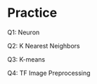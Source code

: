 # Practice  
Q1: Neuron                                         
               
Q2: K Nearest Neighbors        
            
Q3: K-means                      
    
Q4: TF Image Preprocessing                     
      
